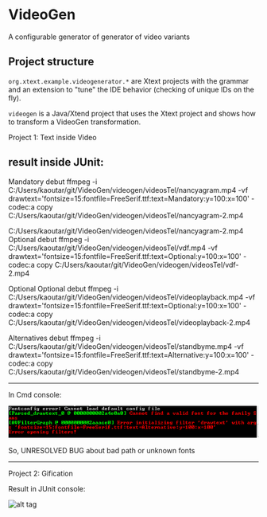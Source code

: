 # VideoGen

A configurable generator of generator of video variants 

## Project structure

`org.xtext.example.videogenerator.*` are Xtext projects with the grammar and an extension to "tune" the IDE behavior (checking of unique IDs on the fly). 

`videogen` is a Java/Xtend project that uses the Xtext project and shows how to transform a VideoGen transformation.  


Project 1: Text inside Video

result inside JUnit:
---------------------------
Mandatory
debut
ffmpeg -i C:/Users/kaoutar/git/VideoGen/videogen/videosTel/nancyagram.mp4 -vf drawtext='fontsize=15:fontfile=FreeSerif.ttf:text=Mandatory:y=100:x=100' -codec:a copy C:/Users/kaoutar/git/VideoGen/videogen/videosTel/nancyagram-2.mp4

C:/Users/kaoutar/git/VideoGen/videogen/videosTel/nancyagram-2.mp4
Optional
debut
ffmpeg -i C:/Users/kaoutar/git/VideoGen/videogen/videosTel/vdf.mp4 -vf drawtext='fontsize=15:fontfile=FreeSerif.ttf:text=Optional:y=100:x=100' -codec:a copy C:/Users/kaoutar/git/VideoGen/videogen/videosTel/vdf-2.mp4

Optional
Optional
debut
ffmpeg -i C:/Users/kaoutar/git/VideoGen/videogen/videosTel/videoplayback.mp4 -vf drawtext='fontsize=15:fontfile=FreeSerif.ttf:text=Optional:y=100:x=100' -codec:a copy C:/Users/kaoutar/git/VideoGen/videogen/videosTel/videoplayback-2.mp4

Alternatives
debut
ffmpeg -i C:/Users/kaoutar/git/VideoGen/videogen/videosTel/standbyme.mp4 -vf drawtext='fontsize=15:fontfile=FreeSerif.ttf:text=Alternative:y=100:x=100' -codec:a copy C:/Users/kaoutar/git/VideoGen/videogen/videosTel/standbyme-2.mp4

-------------------------------------------------------------------

In Cmd console:

![alt tag](videogen/textrep.PNG)

So, UNRESOLVED BUG about bad path or unknown fonts


----------------------------------

Project 2: Gification

Result in JUnit console:

![alt tag](videogen/bug.PNG)





